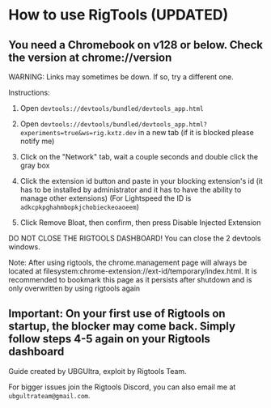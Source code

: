 <h1>How to use RigTools (UPDATED)</h1>

<h2>You need a Chromebook on v128 or below. Check the version at chrome://version</h2>

WARNING: Links may sometimes be down. If so, try a different one.

Instructions:

1. Open ```devtools://devtools/bundled/devtools_app.html```

2. Open ```devtools://devtools/bundled/devtools_app.html?experiments=true&ws=rig.kxtz.dev``` in a new tab (if it is blocked please notify me)

3. Click on the "Network" tab, wait a couple seconds and double click the gray box

4. Click the extension id button and paste in your blocking extension's id (it has to be installed by administrator and it has to have the ability to manage other extensions) (For Lightspeed the ID is ```adkcpkpghahmbopkjchobieckeoaoeem```)

5. Click Remove Bloat, then confirm, then press Disable Injected Extension

DO NOT CLOSE THE RIGTOOLS DASHBOARD! You can close the 2 devtools windows.

Note: After using rigtools, the chrome.management page will always be located at filesystem:chrome-extension://ext-id/temporary/index.html. It is recommended to bookmark this page as it persists after shutdown and is only overwritten by using rigtools again

<h2>Important: On your first use of Rigtools on startup, the blocker may come back. Simply follow steps 4-5 again on your Rigtools dashboard</h2>

Guide created by UBGUltra, exploit by Rigtools Team.

For bigger issues join the Rigtools Discord, you can also email me at ```ubgultrateam@gmail.com```.
